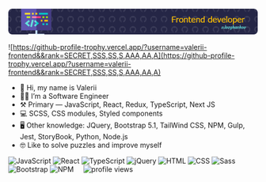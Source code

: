 ![Header](./header.png)

![https://github-profile-trophy.vercel.app/?username=valerii-frontend&&rank=SECRET,SSS,SS,S,AAA,AA,A](https://github-profile-trophy.vercel.app/?username=valerii-frontend&&rank=SECRET,SSS,SS,S,AAA,AA,A)

- 👋 Hi, my name is Valerii
- 👨‍💻 I’m a Software Engineer
- ⚒ Primary — JavaScript, React, Redux, TypeScript, Next JS
- 💻 SCSS, CSS modules, Styled components
- 🖥 Other knowledge: JQuery, Bootstrap 5.1, TailWind CSS, NPM, Gulp, Jest, StoryBook, Python, Node.js 
- 🤓 Like to solve puzzles and improve myself

![JavaScript](https://img.shields.io/badge/-JavaScript-333?logo=javascript&logoColor=yellow&style=flat-square)
![React](https://img.shields.io/badge/-React-61DAFB?logo=react&logoColor=black&style=flat-square)
![TypeScript](https://img.shields.io/badge/-TypeScript-007ACC?logo=typescript&logoColor=white&style=flat-square)
![jQuery](https://img.shields.io/badge/-jQuery-0769AD?logo=jquery&logoColor=white&style=flat-square)
![HTML](https://img.shields.io/badge/-HTML-E34F26?logo=html5&logoColor=white&style=flat-square)
![CSS](https://img.shields.io/badge/-CSS-1572B6?logo=css3&logoColor=white&style=flat-square)
![Sass](https://img.shields.io/badge/-Sass-CC6699?logo=sass&logoColor=white&style=flat-square)
![Bootstrap](https://img.shields.io/badge/-Bootstrap-563D7C?logo=bootstrap&logoColor=white&style=flat-square)
![NPM](https://img.shields.io/badge/-NPM-CB3837?logo=npm&logoColor=white&style=flat-square)&nbsp;&nbsp;&nbsp;&nbsp; ![profile views](https://komarev.com/ghpvc/?username=valerii-frontend&color=643783&style=flat-square)


